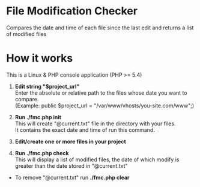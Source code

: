 # File Modification Checker

Compares the date and time of each file since the last edit and returns a list of modified files

# How it works

This is a Linux & PHP console application (PHP >= 5.4)

1. **Edit string "$project_url"**<br>
   Enter the absolute or relative path to the files whose date you want to compare.<br>
   (Example: public $project_url = "/var/www/vhosts/you-site.com/www";)


2. **Run ./fmc.php init**<br>
   This will create "@current.txt" file in the directory with your files.<br>
   It contains the exact date and time of run this command.


3. **Edit/create one or more files in your project**

4. **Run ./fmc.php check**<br>
   This will display a list of modified files, the date of which modify is<br>
   greater than the date stored in "@current.txt"

* To remove "@current.txt" run **./fmc.php clear**

